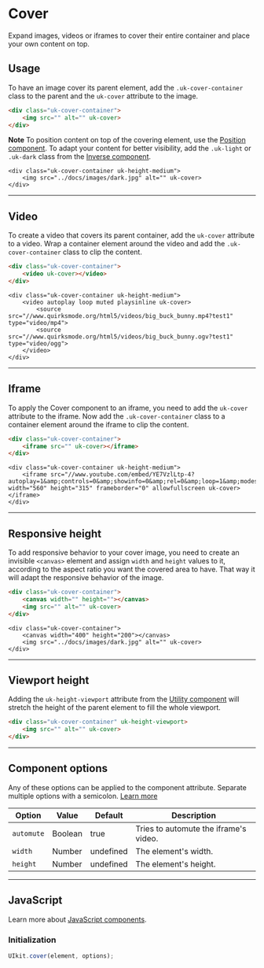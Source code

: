 # Cover

<p class="uk-text-lead">Expand images, videos or iframes to cover their entire container and place your own content on top.</p>

## Usage

To have an image cover its parent element, add the `.uk-cover-container` class to the parent and the `uk-cover` attribute to the image.

```html
<div class="uk-cover-container">
    <img src="" alt="" uk-cover>
</div>
```

**Note** To position content on top of the covering element, use the [Position component](position.md). To adapt your content for better visibility, add the `.uk-light` or `.uk-dark` class from the [Inverse component](inverse.md).

```example
<div class="uk-cover-container uk-height-medium">
    <img src="../docs/images/dark.jpg" alt="" uk-cover>
</div>
```

***

## Video

To create a video that covers its parent container, add the `uk-cover` attribute to a video. Wrap a container element around the video and add the `.uk-cover-container` class to clip the content.

```html
<div class="uk-cover-container">
    <video uk-cover></video>
</div>
```

```example
<div class="uk-cover-container uk-height-medium">
    <video autoplay loop muted playsinline uk-cover>
        <source src="//www.quirksmode.org/html5/videos/big_buck_bunny.mp4?test1" type="video/mp4">
        <source src="//www.quirksmode.org/html5/videos/big_buck_bunny.ogv?test1" type="video/ogg">
    </video>
</div>
```

***

## Iframe

To apply the Cover component to an iframe, you need to add the `uk-cover` attribute to the iframe. Now add the `.uk-cover-container` class to a container element around the iframe to clip the content.

```html
<div class="uk-cover-container">
    <iframe src="" uk-cover></iframe>
</div>
```

```example
<div class="uk-cover-container uk-height-medium">
    <iframe src="//www.youtube.com/embed/YE7VzlLtp-4?autoplay=1&amp;controls=0&amp;showinfo=0&amp;rel=0&amp;loop=1&amp;modestbranding=1&amp;wmode=transparent" width="560" height="315" frameborder="0" allowfullscreen uk-cover></iframe>
</div>
```

***

## Responsive height

To add responsive behavior to your cover image, you need to create an invisible `<canvas>` element and assign `width` and `height` values to it, according to the aspect ratio you want the covered area to have. That way it will adapt the responsive behavior of the image.

```html
<div class="uk-cover-container">
    <canvas width="" height=""></canvas>
    <img src="" alt="" uk-cover>
</div>
```

```example
<div class="uk-cover-container">
    <canvas width="400" height="200"></canvas>
    <img src="../docs/images/dark.jpg" alt="" uk-cover>
</div>
```

***

## Viewport height

Adding the `uk-height-viewport` attribute from the [Utility component](utility.md) will stretch the height of the parent element to fill the whole viewport.

```html
<div class="uk-cover-container" uk-height-viewport>
    <img src="" alt="" uk-cover>
</div>
```

***

## Component options

Any of these options can be applied to the component attribute. Separate multiple options with a semicolon. [Learn more](javascript.md#component-configuration)

| Option | Value | Default | Description |
| --- | --- | --- | --- |
| `automute` | Boolean | true | Tries to automute the iframe's video. |
| `width` | Number | undefined | The element's width. |
| `height` | Number | undefined | The element's height. |

***

## JavaScript

Learn more about [JavaScript components](javascript.md#programmatic-use).

### Initialization

```js
UIkit.cover(element, options);
```
